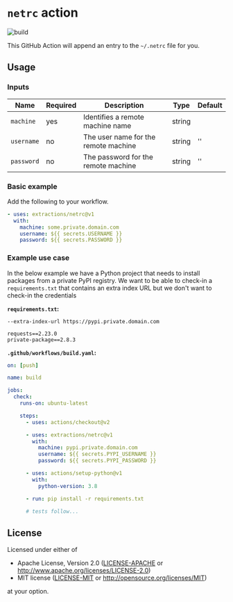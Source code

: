 # `netrc` action

![build](https://img.shields.io/github/workflow/status/extractions/netrc/build)

This GitHub Action will append an entry to the `~/.netrc` file for you.

## Usage

### Inputs

| Name       | Required | Description                          | Type   | Default |
| ---------- | -------- | ------------------------------------ | ------ | ------- |
| `machine`  | yes      | Identifies a remote machine name     | string |         |
| `username` | no       | The user name for the remote machine | string | ''      |
| `password` | no       | The password for the remote machine  | string | ''      |

### Basic example

Add the following to your workflow.

```yaml
- uses: extractions/netrc@v1
  with:
    machine: some.private.domain.com
    username: ${{ secrets.USERNAME }}
    password: ${{ secrets.PASSWORD }}
```

### Example use case

In the below example we have a Python project that needs to install packages
from a private PyPI registry. We want to be able to check-in a
`requirements.txt` that contains an extra index URL but we don't want to
check-in the credentials

**`requirements.txt`:**

```
--extra-index-url https://pypi.private.domain.com

requests==2.23.0
private-package==2.8.3
```

**`.github/workflows/build.yaml`:**

```yaml
on: [push]

name: build

jobs:
  check:
    runs-on: ubuntu-latest

    steps:
      - uses: actions/checkout@v2

      - uses: extractions/netrc@v1
        with:
          machine: pypi.private.domain.com
          username: ${{ secrets.PYPI_USERNAME }}
          password: ${{ secrets.PYPI_PASSWORD }}

      - uses: actions/setup-python@v1
        with:
          python-version: 3.8

      - run: pip install -r requirements.txt

      # tests follow...
```

## License

Licensed under either of

- Apache License, Version 2.0 ([LICENSE-APACHE](LICENSE-APACHE) or
   http://www.apache.org/licenses/LICENSE-2.0)
- MIT license ([LICENSE-MIT](LICENSE-MIT) or http://opensource.org/licenses/MIT)

at your option.
